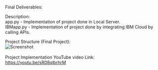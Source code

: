 Final Deliverables:

Description:<br>
app.py - Implementation of project done in Local Server. <br>
IBMapp.py - Implementation of project done by integrating IBM Cloud by calling APIs.

Project Structure (Final Project): <br>
![Screenshot](https://user-images.githubusercontent.com/113760320/202807172-7c2af1a0-ec3b-4392-8f5c-42315ed5d420.png)
<br><br>
Project Implementation YouTube video Link:<br>
https://youtu.be/sR08qlbrhrM

